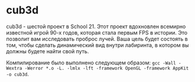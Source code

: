 # cub3d
cub3d - шестой проект в School 21. Этот проект вдохновлен всемирно известной игрой 90-х годов, которая стала первым FPS в истории. Это позволит вам исследовать проброс лучей. Ваша цель будет состоять в том, чтобы сделать динамический вид внутри лабиринта, в котором вы должны будете найти свой путь.

Компилирование было выполнено следующем образом: ``gcc -Wall -Wextra -Werror *.o -L. -lmlx -lft -framework OpenGL -framework AppKit -o cub3d``.
